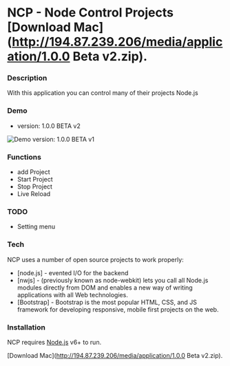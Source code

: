 # NCP - Node Control Projects [Download Mac](http://194.87.239.206/media/application/1.0.0 Beta v2.zip).
### Description
With this application you can control many of their projects Node.js

### Demo
- version: 1.0.0 BETA v2

![Demo version: 1.0.0 BETA v1](http://194.87.239.206/media/demo/1.0.0%20Beta%20v2.gif)

### Functions
 - add Project
 - Start Project
 - Stop Project
 - Live Reload
### TODO
- Setting menu

### Tech

NCP uses a number of open source projects to work properly:

* [node.js] - evented I/O for the backend
* [nwjs] - (previously known as node-webkit) lets you call all Node.js modules directly from DOM and enables a new way of writing applications with all Web technologies.
* [Bootstrap] - Bootstrap is the most popular HTML, CSS, and JS framework for developing responsive, mobile first projects on the web.

### Installation

NCP requires [Node.js](https://nodejs.org/) v6+ to run.

[Download Mac](http://194.87.239.206/media/application/1.0.0 Beta v2.zip).
